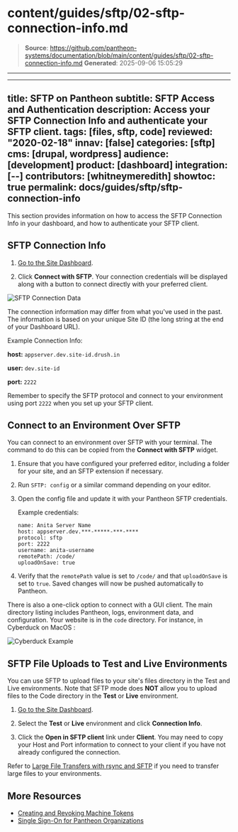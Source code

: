 # content/guides/sftp/02-sftp-connection-info.md

> **Source**: https://github.com/pantheon-systems/documentation/blob/main/content/guides/sftp/02-sftp-connection-info.md
> **Generated**: 2025-09-06 15:05:29

---

---
title: SFTP on Pantheon
subtitle: SFTP Access and Authentication
description: Access your SFTP Connection Info and authenticate your SFTP client.
tags: [files, sftp, code]
reviewed: "2020-02-18"
innav: [false]
categories: [sftp]
cms: [drupal, wordpress]
audience: [development]
product: [dashboard]
integration: [--]
contributors: [whitneymeredith]
showtoc: true
permalink: docs/guides/sftp/sftp-connection-info
---

This section provides information on how to access the SFTP Connection Info in your dashboard, and how to authenticate your SFTP client.

## SFTP Connection Info

1. [Go to the Site Dashboard](/guides/account-mgmt/workspace-sites-teams/sites#site-dashboard).

1. Click **Connect with SFTP**. Your connection credentials will be displayed along with a button to connect directly with your preferred client.

 ![SFTP Connection Data](../../../images/dashboard/sftp-mode-connection-info.png)

The connection information may differ from what you've used in the past. The information is based on your unique Site ID (the long string at the end of your Dashboard URL).

Example Connection Info:

**host:** `appserver.dev.site-id.drush.in`

**user:** `dev.site-id`

**port:** `2222`

<Alert title="Note" type="info">

Remember to specify the SFTP protocol and connect to your environment using port `2222` when you set up your SFTP client.

</Alert>

## Connect to an Environment Over SFTP

You can connect to an environment over SFTP with your terminal. The command to do this can be copied from the **Connect with SFTP** widget.

1. Ensure that you have configured your preferred editor, including a folder for your site, and an SFTP extension if necessary.

1. Run `SFTP: config` or a similar command depending on your editor.

1. Open the config file and update it with your Pantheon SFTP credentials.

    Example credentials:

    ```bash{promptUser: user}
    name: Anita Server Name
    host: appserver.dev.***-*****-***-****
    protocol: sftp
    port: 2222
    username: anita-username
    remotePath: /code/
    uploadOnSave: true
    ```

1. Verify that the `remotePath` value is set to `/code/` and that `uploadOnSave` is set to `true`. Saved changes will now be pushed automatically to Pantheon.

There is also a one-click option to connect with a GUI client. The main directory listing includes Pantheon, logs, environment data, and configuration. Your website is in the `code` directory. For instance, in Cyberduck on MacOS :

![Cyberduck Example](../../../images/cyberduck-example.png)

## SFTP File Uploads to Test and Live Environments

You can use SFTP to upload files to your site's files directory in the Test and Live environments. Note that SFTP mode does **NOT** allow you to upload files to the Code directory in the **Test** or **Live** environment.

1. [Go to the Site Dashboard](/guides/account-mgmt/workspace-sites-teams/sites#site-dashboard).

1. Select the **Test** or **Live** environment and click **Connection Info**.

1. Click the **Open in SFTP client** link under **Client**. You may need to copy your Host and Port information to connect to your client if you have not already configured the connection.

Refer to [Large File Transfers with rsync and SFTP](/guides/sftp/rsync-and-sftp) if you need to transfer large files to your environments.

<Partial file="auth.md" />

## More Resources

- [Creating and Revoking Machine Tokens](/machine-tokens)
- [Single Sign-On for Pantheon Organizations](/guides/sso/sso-organizations)
